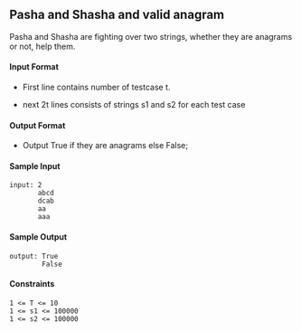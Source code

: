 ## **Pasha and Shasha and valid anagram**

Pasha and Shasha are fighting over two strings, whether they are anagrams or not, help them.

#### **Input Format**

- First line contains number of testcase t.

- next 2t lines consists of strings s1 and s2 for each test case

#### **Output Format**

- Output True if they are anagrams else False;

#### **Sample Input**
    input: 2
           abcd
           dcab
           aa
           aaa 

#### **Sample Output**
    output: True
            False

#### **Constraints**
    1 <= T <= 10
    1 <= s1 <= 100000
    1 <= s2 <= 100000
